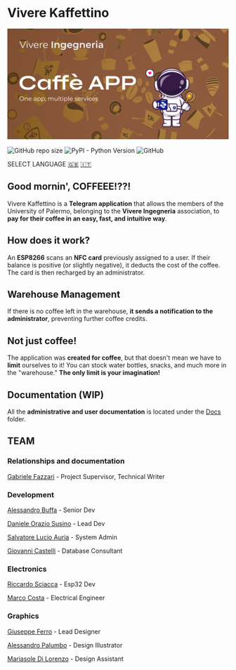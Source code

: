 # Vivere Kaffettino

![Project's banner](./Resources/Banners/Banner_ENG.png)

![GitHub repo size](https://img.shields.io/github/repo-size/VivIngInf/VivereKaffettino)
![PyPI - Python Version](https://img.shields.io/pypi/pyversions/SQLAlchemy)
![GitHub](https://img.shields.io/github/license/VivIngInf/VivereKaffettino)

SELECT LANGUAGE [🇬🇧](./README.md) [🇮🇹](./Docs/README.ita.md)

## Good mornin', COFFEEE!??!

Vivere Kaffettino is a **Telegram application** that allows the members of the University of Palermo, belonging to the **Vivere Ingegneria** association, to **pay for their coffee in an easy, fast, and intuitive way**.

## How does it work?

An **ESP8266** scans an **NFC card** previously assigned to a user. If their balance is positive (or slightly negative), it deducts the cost of the coffee. The card is then recharged by an administrator.

## Warehouse Management

If there is no coffee left in the warehouse, **it sends a notification to the administrator**, preventing further coffee credits.

## Not just coffee!

The application was **created for coffee**, but that doesn't mean we have to **limit** ourselves to it! You can stock water bottles, snacks, and much more in the "warehouse." **The only limit is your imagination!**

## Documentation (WIP)

All the **administrative and user documentation** is located under the [Docs](./Docs) folder.

## TEAM

### Relationships and documentation

[Gabriele Fazzari](https://www.linkedin.com/in/gabriele-fazzari-0b79241bb/) - Project Supervisor, Technical Writer

### Development

[Alessandro Buffa](https://github.com/ExalFabu) - Senior Dev

[Daniele Orazio Susino](https://www.linkedin.com/in/susinodaniele/) - Lead Dev

[Salvatore Lucio Auria](https://www.linkedin.com/in/salvatore-lucio-auria-15a680210/https://www.linkedin.com/in/salvatore-lucio-auria-15a680210/) - System Admin

[Giovanni Castelli](https://www.linkedin.com/in/giovanni-castelli02/) - Database Consultant

### Electronics

[Riccardo Sciacca](https://www.linkedin.com/in/riccardo-sciacca-831357218/) - Esp32 Dev

[Marco Costa](https://www.linkedin.com/in/marco-costa-599b91160/) - Electrical Engineer

### Graphics

[Giuseppe Ferro](https://www.linkedin.com/in/giuseppe-ferro2516/) - Lead Designer

[Alessandro Palumbo](https://www.linkedin.com/in/alessandro-palumbo-719577226/) - Design Illustrator

[Mariasole Di Lorenzo](https://www.linkedin.com/in/mariasoledilorenzo/) - Design Assistant
